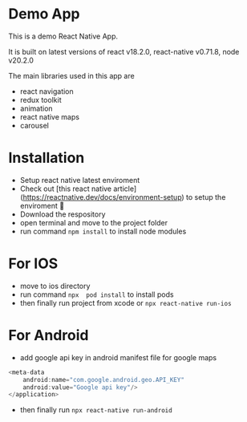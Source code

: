 # Demo App

This is a demo React Native App.

It is built on latest versions of react v18.2.0, react-native v0.71.8, node v20.2.0

The main libraries used in this app are

- react navigation
- redux toolkit
- animation
- react native maps
- carousel

# Installation

- Setup react native latest enviroment
- Check out [this react native article] (https://reactnative.dev/docs/environment-setup) to setup the enviroment 🚀
- Download the respository
- open terminal and move to the project folder
- run command `npm install` to install node modules

# For IOS

- move to ios directory
- run command `npx  pod install` to install pods
- then finally run project from xcode or `npx react-native run-ios`

# For Android

- add google api key in android manifest file for google maps

```javascript
<meta-data
    android:name="com.google.android.geo.API_KEY"
    android:value="Google api key"/>
</application>
```

- then finally run `npx react-native run-android`
